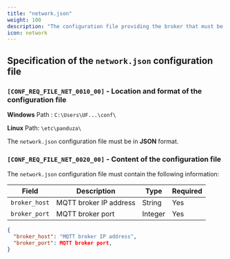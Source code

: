 ```yaml
---
title: "network.json"
weight: 100
description: "The configuration file providing the broker that must be used by the platform"
icon: network
---
```

## Specification of the `network.json` configuration file

### `[CONF_REQ_FILE_NET_0010_00]` - Location and format of the configuration file

**Windows** Path : `C:\Users\UF...\conf\` 

**Linux** Path: `\etc\panduza\` 

The `network.json` configuration file must be in **JSON** format.

### `[CONF_REQ_FILE_NET_0020_00]` - Content of the configuration file
The `network.json` configuration file must contain the following information:

| Field | Description | Type | Required |
| --- | --- | --- | --- |
| `broker_host` | MQTT broker IP address | String | Yes |
| `broker_port` | MQTT broker port | Integer | Yes |


```json
{
  "broker_host": "MQTT broker IP address",
  "broker_port": MQTT broker port,
}
